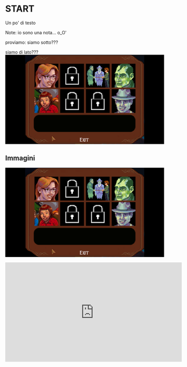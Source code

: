 # START
Un po' di testo

Note: io sono una nota... o_O'


<!-- .slide: data-background-image="_images/blackwell.png" -->
proviamo: siamo sotto???



siamo di lato???
![blackwell](_images/blackwell.png)<!-- .element: class="stretch" style="border:none;" -->


## Immagini
![blackwell](_images/blackwell.png)


<!--
.slide: data-background-iframe="https://www.youtube.com/embed/xRprw9kvPns" data-background-interactive
-->


<iframe width="560" height="315" src="https://www.youtube.com/embed/xRprw9kvPns" frameborder="0" gesture="media" allowfullscreen></iframe>
